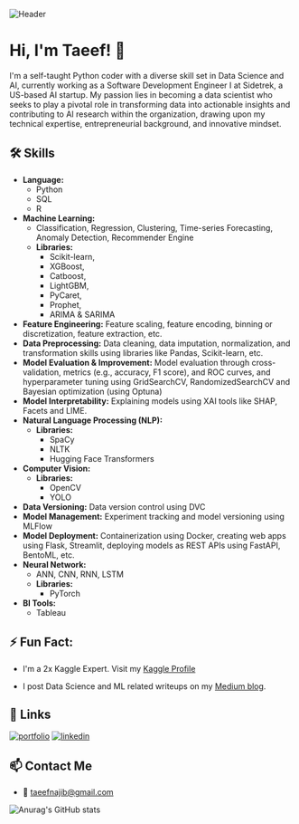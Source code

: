 ![Header](https://media.licdn.com/dms/image/D5616AQFDmiNdsrVDlg/profile-displaybackgroundimage-shrink_350_1400/0/1693905599902?e=1699488000&v=beta&t=YrhafpD08ylSEKlCFDx4NITo-zHe7rxMLWaC6ciZ7QQ)

# Hi, I'm Taeef! 👋

I'm a self-taught Python coder with a diverse skill set in Data Science and AI, currently working as a Software Development Engineer I at Sidetrek, a US-based AI startup. My passion lies in becoming a data scientist who seeks to play a pivotal role in transforming data into actionable insights and contributing to AI research within the organization, drawing upon my technical expertise, entrepreneurial background, and innovative mindset.

## 🛠 Skills
- **Language:** 
    - Python
    - SQL
    - R
- **Machine Learning:** 
    - Classification, Regression, Clustering, Time-series Forecasting, Anomaly Detection, Recommender Engine
    - **Libraries:** 
        - Scikit-learn, 
        - XGBoost, 
        - Catboost, 
        - LightGBM, 
        - PyCaret, 
        - Prophet, 
        - ARIMA & SARIMA
- **Feature Engineering:** Feature scaling, feature encoding, binning or discretization, feature extraction, etc.
- **Data Preprocessing:** Data cleaning, data imputation, normalization, and transformation skills using libraries like Pandas, Scikit-learn, etc.
- **Model Evaluation & Improvement:** Model evaluation through cross-validation, metrics (e.g., accuracy, F1 score), and ROC curves, and hyperparameter tuning using GridSearchCV, RandomizedSearchCV and Bayesian optimization (using Optuna)
- **Model Interpretability:** Explaining models using XAI tools like SHAP, Facets and LIME.
- **Natural Language Processing (NLP):**
    - **Libraries:**
        - SpaCy
        - NLTK
        - Hugging Face Transformers
- **Computer Vision:**
    - **Libraries:**
        - OpenCV
        - YOLO
- **Data Versioning:** Data version control using DVC
- **Model Management:** Experiment tracking and model versioning using MLFlow
- **Model Deployment:** Containerization using Docker, creating web apps using Flask, Streamlit, deploying models as REST APIs using FastAPI, BentoML, etc. 
- **Neural Network:**
    - ANN, CNN, RNN, LSTM
    - **Libraries:** 
        - PyTorch
- **BI Tools:**
    - Tableau



## ⚡️ Fun Fact:

- I'm a 2x Kaggle Expert. Visit my [Kaggle Profile](https://www.kaggle.com/taeefnajib)

- I post Data Science and ML related writeups on my [Medium blog](https://medium.com/@taeefnajib).

## 🔗 Links
[![portfolio](https://img.shields.io/badge/my_portfolio-000?style=for-the-badge&logo=ko-fi&logoColor=white)](https://taeefnajib.github.io/)
[![linkedin](https://img.shields.io/badge/linkedin-0A66C2?style=for-the-badge&logo=linkedin&logoColor=white)](https://www.linkedin.com/in/taeefnajib/)


## 📫 Contact Me
- 📮 taeefnajib@gmail.com

![Anurag's GitHub stats](https://github-readme-stats.vercel.app/api?username=taeefnajib&show_icons=true&rank_icon=github)
